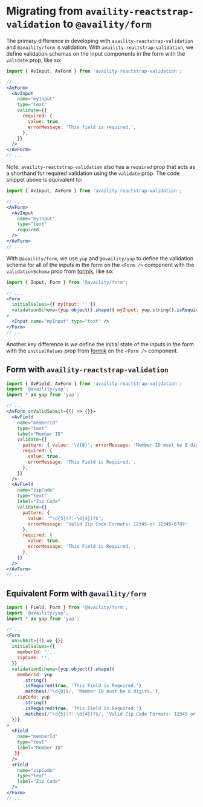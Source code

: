 # Migrating from `availity-reactstrap-validation` to `@availity/form`

The primary difference in developing with `availity-reactstrap-validation` and `@availity/form` is validation. With `availity-reactstrap-validation`, we define validation schemas on the input components in the form with the `validate` prop, like so:

```jsx
import { AvInput, AvForm } from 'availity-reactstrap-validation';

// ...
<AvForm>
  <AvInput
    name="myInput"
    type="text"
    validate={{
      required: {
        value: true,
        errorMessage: 'This field is required.',
      },
    }}
  />
</AvForm>
// ...
```

Note: `availity-reactstrap-validation` also has a `required` prop that acts as a shorthand for required validation using the `validate` prop. The code snippet above is equivalent to:

```jsx
import { AvInput, AvForm } from 'availity-reactstrap-validation';

// ...
<AvForm>
  <AvInput
    name="myInput"
    type="text"
    required
  />
</AvForm>
// ...
```

With `@availity/form`, we use `yup` and `@availity/yup` to define the validation schema for all of the inputs in the form on the `<Form />` component with the `validationSchema` prop from [formik](https://jaredpalmer.com/formik/docs/guides/validation#validationschema), like so:

```jsx
import { Input, Form } from '@availity/form';

// ...
<Form
  initialValues={{ myInput: '' }}
  validationSchema={yup.object().shape({ myInput: yup.string().isRequired(true, 'This field is required.') })}
>
  <Input name="myInput" type="text" />
</Form>
// ...
```

Another key difference is we define the initial state of the inputs in the form with the `initialValues` prop from [formik](https://jaredpalmer.com/formik/docs/api/formik#initialvalues-values) on the `<Form />` component.

## Form with `availity-reactstrap-validation`

```jsx
import { AvField, AvForm } from 'availity-reactstrap-validation';
import '@availity/yup';
import * as yup from 'yup';

// ...
<AvForm onValidSubmit={() => {}}>
  <AvField
    name="memberId"
    type="text"
    label="Member ID"
    validate={{
      pattern: { value: '\d{8}', errorMessage: 'Member ID must be 8 digits' },
      required: {
        value: true,
        errorMessage: 'This Field is Required.',
      },
    }}
  />
  <AvField
    name="zipCode"
    type="text"
    label="Zip Code"
    validate={{
      pattern: {
        value: '^\d{5}(?:-\d{4})?$',
        errorMessage: 'Valid Zip Code Formats: 12345 or 12345-6789'
      },
      required: {
        value: true,
        errorMessage: 'This Field is Required.',
      },
    }}
  />
</AvForm>
// ...
```

## Equivalent Form with `@availity/form`

```jsx
import { Field, Form } from '@availity/form';
import '@availity/yup';
import * as yup from 'yup';

// ...
<Form
  onSubmit={() => {}}
  initialValues={{
    memberId: '',
    zipCode: '',
  }}
  validationSchema={yup.object().shape({
    memberId: yup
      .string()
      .isRequired(true, 'This Field is Required.')
      .matches(/^\d{8}$/, 'Member ID must be 8 digits.'),
    zipCode: yup
      .string()
      .isRequired(true, 'This Field is Required.')
      .matches(/^\d{5}(?:-\d{4})?$/, 'Valid Zip Code Formats: 12345 or 12345-6789'),
  })}
>
  <Field
    name="memberId"
    type="text"
    label="Member ID"
   }}
  />
  <Field
    name="zipCode"
    type="text"
    label="Zip Code"
  />
</Form>
// ...
```
